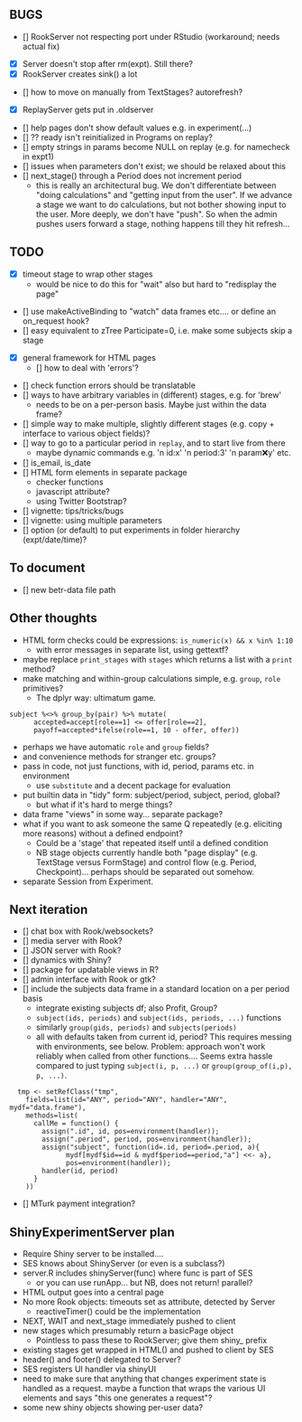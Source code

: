 BUGS
----

- [] RookServer not respecting port under RStudio (workaround; needs actual fix)
- [x] Server doesn't stop after rm(expt). Still there?
- [x] RookServer creates sink() a lot
- [] how to move on manually from TextStages? autorefresh?
- [x] ReplayServer gets put in .oldserver
- [] help pages don't show default values e.g. in experiment(...)
- [] ?? ready isn't reinitialized in Programs on replay?
- [] empty strings in params become NULL on replay (e.g. for namecheck in expt1)
- [] issues when parameters don't exist; we should be relaxed about this
- [] next_stage() through a Period does not increment period
  - this is really an architectural bug. We don't differentiate between
  "doing calculations" and "getting input from the user". If we advance a stage
  we want to do calculations, but not bother showing input to the user. 
  More deeply, we don't have "push". So when the admin pushes users forward
  a stage, nothing happens till they hit refresh...

TODO
----
- [x] timeout stage to wrap other stages
  - would be nice to do this for "wait" also but hard to "redisplay the page"
- [] use makeActiveBinding to "watch" data frames etc.... or define
  an on_request hook?
- [] easy equivalent to zTree Participate=0, i.e. make some subjects skip a stage
- [x] general framework for HTML pages
  - [] how to deal with 'errors'?
- [] check function errors should be translatable
- [] ways to have arbitrary variables in (different) stages, e.g. for 'brew'
  - needs to be on a per-person basis. Maybe just within the data frame?
- [] simple way to make multiple, slightly different stages (e.g. copy +
  interface to various object fields)?
- [] way to go to a particular period in `replay`, and to start live from
  there
  - maybe dynamic commands e.g. 'n id:x' 'n period:3' 'n param:x:y' etc.
- [] is_email, is_date
- [] HTML form elements in separate package
  - checker functions
  - javascript attribute?
  - using Twitter Bootstrap?
- [] vignette: tips/tricks/bugs
- [] vignette: using multiple parameters
- [] option (or default) to put experiments in folder hierarchy (expt/date/time)?

To document
-----------
- [] new betr-data file path

Other thoughts
--------------
- HTML form checks could be expressions: `is_numeric(x) && x %in% 1:10`
  - with error messages in separate list, using gettextf?
- maybe replace `print_stages` with `stages` which returns a list with
  a `print` method?
- make matching and within-group calculations simple, e.g. 
  `group`, `role` primitives?
  - The dplyr way: ultimatum game.

```splus
subject %<>% group_by(pair) %>% mutate(
      accepted=accept[role==1] <= offer[role==2], 
      payoff=accepted*ifelse(role==1, 10 - offer, offer))
```
  - perhaps we have automatic `role` and `group` fields?
  - and convenience methods for stranger etc. groups?
- pass in code, not just functions, with id, period, params etc. in environment
  - use `substitute` and a decent package for evaluation
- put builtin data in "tidy" form: subject/period, subject, period, global?
  - but what if it's hard to merge things?
- data frame "views" in some way... separate package?
- what if you want to ask someone the same Q repeatedly (e.g. eliciting more
reasons) without a defined endpoint? 
  - Could be a 'stage' that repeated itself until a defined condition
  - NB stage objects currently handle both "page display" (e.g. TextStage
    versus FormStage) and control flow (e.g. Period, Checkpoint)... perhaps
    should be separated out somehow.
- separate Session from Experiment.


Next iteration
--------------
- [] chat box with Rook/websockets?
- [] media server with Rook?
- [] JSON server with Rook?
- [] dynamics with Shiny?
- [] package for updatable views in R?
- [] admin interface with Rook or gtk?
- [] include the subjects data frame in a standard location on a per period basis
  - integrate existing subjects df; also Profit, Group?
  - `subject(ids, periods)` and `subject(ids, periods, ...)` functions
  - similarly `group(gids, periods)` and `subjects(periods)`
  - all with defaults taken from current id, period? This requires
  messing with environments, see below. Problem: approach won't work
  reliably when called from other functions.... Seems extra hassle compared
  to just typing `subject(i, p, ...)` or `group(group_of(i,p), p, ...)`.
  
```splus
  tmp <- setRefClass("tmp", 
    fields=list(id="ANY", period="ANY", handler="ANY", mydf="data.frame"), 
    methods=list(
      callMe = function() {
        assign(".id", id, pos=environment(handler)); 
        assign(".period", period, pos=environment(handler)); 
        assign("subject", function(id=.id, period=.period, a){
              mydf[mydf$id==id & mydf$period==period,"a"] <<- a}, 
              pos=environment(handler)); 
        handler(id, period)
      }
    ))
```

- [] MTurk payment integration?


ShinyExperimentServer plan
--------------------------

* Require Shiny server to be installed....
* SES knows about ShinyServer (or even is a subclass?)
* server.R includes shinyServer(func) where func is part of SES
  - or you can use runApp... but NB, does not return! parallel?
* HTML output goes into a central page
* No more Rook objects: timeouts set as attribute, detected by Server
  - reactiveTimer() could be the implementation
* NEXT, WAIT and next_stage immediately pushed to client
* new stages which presumably return a basicPage object
  - Pointless to pass these to RookServer; give them shiny_ prefix
* existing stages get wrapped in HTML() and pushed to client by SES
* header() and footer() delegated to Server?
* SES registers UI handler via shinyUI
* need to make sure that anything that changes experiment state is handled
  as a request. maybe a function that wraps the various UI elements and says
  "this one generates a request"?
* some new shiny objects showing per-user data?

